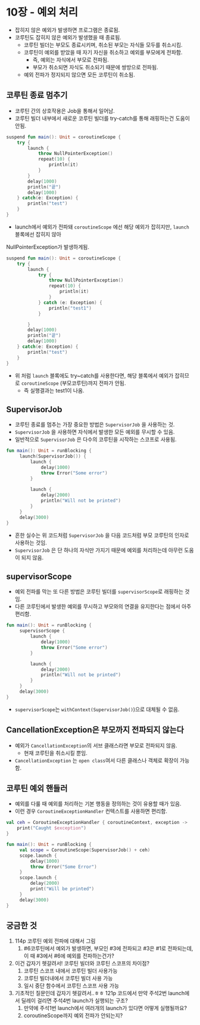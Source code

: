 # 10장 - 예외 처리

- 잡히지 않은 예외가 발생하면 프로그램은 종료됨.
- 코루틴도 잡히지 않은 예외가 발생했을 때 종료됨.
    - 코루틴 빌더는 부모도 종료시키며, 취소된 부모는 자식들 모두를 취소시킴.
    - 코루틴이 예외를 받았을 때 자기 자신을 취소하고 예외를 부모에게 전파함.
        - 즉, 예외는 자식에서 부모로 전파됨.
        - 부모가 취소되면 자식도 취소되기 때문에 쌍방으로 전파됨.
    - 예외 전파가 정지되지 않으면 모든 코루틴이 취소됨.

## 코루틴 종료 멈추기

- 코루틴 간의 상호작용은 Job을 통해서 일어남.
- 코루틴 빌더 내부에서 새로운 코루틴 빌더를 try-catch를 통해 래핑하는건 도움이 안됨.

```kotlin
suspend fun main(): Unit = coroutineScope {
    try {
        launch {
            throw NullPointerException()
            repeat(10) {
                println(it)
            }
        }
        delay(1000)
        println("끝")
        delay(1000)
    } catch(e: Exception) {
        println("test")
    }
}
```

- launch에서 예외가 전파돼 `coroutineScope` 에선 해당 예외가 잡히지만, `launch` 블록에선 잡히지 않아

NullPointerException가 발생하게됨.

```kotlin
suspend fun main(): Unit = coroutineScope {
    try {
        launch {
            try {
                throw NullPointerException()
                repeat(10) {
                    println(it)
                }
            } catch (e: Exception) {
                println("test1")
            }

        }
        delay(1000)
        println("끝")
        delay(1000)
    } catch(e: Exception) {
        println("test")
    }
}
```

- 위 처럼 `launch` 블록에도 try~catch를 사용한다면, 해당 블록에서 예외가 잡히므로 `coroutineScope` (부모코루틴)까지 전파가 안됨.
    - 즉 실행결과는 test1이 나옴.

## SupervisorJob

- 코루틴 종료를 멈추는 가장 중요한 방법은 `SupervisorJob` 을 사용하는 것.
- `SupervisorJob` 을 사용하면 자식에서 발생한 모든 예외를 무시할 수 있음.
- 일반적으로 `SupervisorJob` 은 다수의 코루틴을 시작하는 스코프로 사용됨.

```kotlin
fun main(): Unit = runBlocking {
     launch(SupervisorJob()) { 
         launch {
             delay(1000)
             throw Error("Some error")
         }
             
         launch { 
             delay(2000)
             println("Will not be printed")
         }
     }
     delay(3000)
}
```

- 흔한 실수는 위 코드처럼 `SupervisorJob` 을 다음 코드처럼 부모 코루틴의 인자로 사용하는 것임.
- `SupervisorJob` 은 단 하나의 자식만 가지기 때문에 예외를 처리하는데 아무런 도움이 되지 않음.

## supervisorScope

- 예외 전파를 막는 또 다른 방법은 코루틴 빌더를 `supervisorScope`로 래핑하는 것임.
- 다른 코루틴에서 발생한 예외를 무시하고 부모와의 연결을 유지한다는 점에서 아주 편리함.

```kotlin
fun main(): Unit = runBlocking {
     supervisorScope {
         launch {
             delay(1000)
             throw Error("Some error")
         }

         launch {
             delay(2000)
             println("Will not be printed")
         }
     }
     delay(3000)
}
```

- `supervisorScope`는 `withContext(SupervisorJob()`)으로 대체될 수 없음.

## CancellationException은 부모까지 전파되지 않는다

- 예외가 `CancellationException`의 서브 클래스라면 부모로 전파되지 않음.
    - 현재 코루틴을 취소시킬 뿐임.
- `CancellationException` 는 `open class`여서 다른 클래스나 객체로 확장이 가능함.

## 코루틴 예외 핸들러

- 예외를 다룰 때 예외를 처리하는 기본 행동을 정의하는 것이 유용할 때가 있음.
- 이런 경우 `CoroutineExceptionHandler` 컨텍스트를 사용하면 편리함.

```kotlin
val ceh = CoroutineExceptionHandler { coroutineContext, exception -> 
    print("Caught $exception")
}

fun main(): Unit = runBlocking {
     val scope = CoroutineScope(SupervisorJob() + ceh)
     scope.launch { 
         delay(1000)
         throw Error("Some Error")
     }
     scope.launch { 
         delay(2000)
         print("Will be printed")
     }
     delay(3000)
}
```

## 궁금한 것

1. 114p 코루틴 예외 전파에 대해서 그림
    1. #6코루틴에서 예외가 발생하면, 부모인 #3에 전파되고 #3은 #1로 전파되는데, 이 때 #3에서 #6에 예외를 전파하는건가?
2. 이건 갑자기 헷갈려서! 코루틴 빌더와 코루틴 스코프의 차이점?
    1. 코루틴 스코프 내에서 코루틴 빌더 사용가능
    2. 코루틴 빌더내에서 코루틴 빌더 사용 가능
    3. 일시 중단 함수에서 코루틴 스코프 사용 가능
3. 기초적인 질문인데 갑자기 헷갈려서..ㅎㅎ 121p 코드에서 만약 주석2번 launch에서 딜레이 걸리면  주석4번 launch가 실행되는 구조?
    1. 만약에 주석1번 launch에서 여러개의 launch가 있다면 어떻게 실행될까요?
    2. coroutineScope까지 예외 전파가 안되는지?
